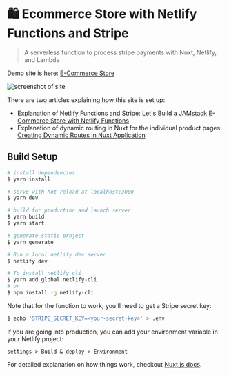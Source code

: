 # 🛍 Ecommerce Store with Netlify Functions and Stripe

> A serverless function to process stripe payments with Nuxt, Netlify, and Lambda

Demo site is here: [E-Commerce Store](https://ecommerce-netlify.netlify.com/)

![screenshot of site](https://s3-us-west-2.amazonaws.com/s.cdpn.io/28963/ecommerce-screenshot.jpg "E-Commerce Netlify Site")

There are two articles explaining how this site is set up:

- Explanation of Netlify Functions and Stripe: [Let's Build a JAMstack E-Commerce Store with Netlify Functions](https://css-tricks.com/lets-build-a-jamstack-e-commerce-store-with-netlify-functions/)
- Explanation of dynamic routing in Nuxt for the individual product pages: [Creating Dynamic Routes in Nuxt Application](https://css-tricks.com/creating-dynamic-routes-in-a-nuxt-application/)

## Build Setup

```bash
# install dependencies
$ yarn install

# serve with hot reload at localhost:3000
$ yarn dev

# build for production and launch server
$ yarn build
$ yarn start

# generate static project
$ yarn generate

# Run a local netlify dev server
$ netlify dev

# To install netlify cli
$ yarn add global netlify-cli
# or
$ npm install -g netlify-cli
```

Note that for the function to work, you'll need to get a Stripe secret key:

```bash
$ echo 'STRIPE_SECRET_KEY=<your-secret-key>' > .env
```

If you are going into production, you can add your environment variable in your Netlify project:

```
settings > Build & deploy > Environment
```

For detailed explanation on how things work, checkout [Nuxt.js docs](https://nuxtjs.org).
